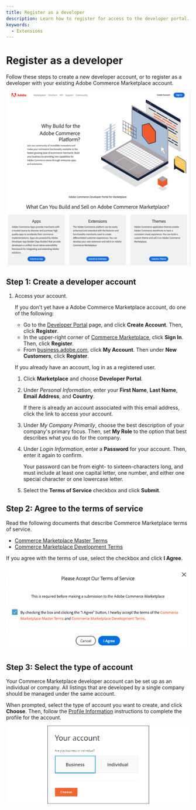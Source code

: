 ```yaml
---
title: Register as a developer
description: Learn how to register for access to the developer portal.
keywords:
  - Extensions
---
```


# Register as a developer

Follow these steps to create a new developer account, or to register as a developer with your existing Adobe Commerce Marketplace account.

![](../sellers/_images/developer-portal.png)

## Step 1: Create a developer account

1. Access your account.

   If you don't yet have a Adobe Commerce Marketplace account, do one of the following:

   -  Go to the [Developer Portal](https://commercedeveloper.adobe.com) page, and click **Create  Account**. Then, click **Register**.
   -  In the upper-right corner of [Commerce Marketplace](https://commercemarketplace.adobe.com), click **Sign In**. Then, click **Register**.
   -  From [business.adobe.com](https://business.adobe.com/), click **My Account**. Then under **New Customers**, click **Register**.

   If you already have an account, log in as a registered user.

   1. Click **Marketplace** and choose **Developer Portal**.

   1. Under _Personal Information_, enter your **First Name**, **Last Name**, **Email Address**, and **Country**.

      If there is already an account associated with this email address, click the link to access your account.

   1. Under _My Company Primarily_, choose the best description of your company's primary focus. Then, set **My Role** to the option that best describes what you do for the company.

   1. Under _Login Information_, enter a **Password** for your account. Then, enter it again to confirm.

      Your password can be from eight- to sixteen-characters long, and must include at least one capital letter, one number, and either one special character or one lowercase letter.

   1. Select the **Terms of Service** checkbox and click **Submit**.

## Step 2: Agree to the terms of service

Read the following documents that describe Commerce Marketplace terms of service.

-  [Commerce Marketplace Master Terms](https://commercemarketplace.adobe.com/legal/terms/master-terms)
-  [Commerce Marketplace Development Terms](https://commercemarketplace.adobe.com/legal/terms/development-terms)

If you agree with the terms of use, select the checkbox and click **I Agree**.

![](../sellers/_images/terms-of-service.png)

## Step 3: Select the type of account

Your Commerce Marketplace developer account can be set up as an individual or company. All listings that are developed by a single company should be managed under the same account.

When prompted, select the type of account you want to create, and click **Choose**. Then, follow the [Profile Information](./profile-information.md) instructions to complete the profile for the account.

![](../sellers/_images/account-type-business.png)
